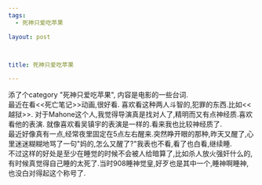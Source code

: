 ```yaml
--- 
tags: 
  - 死神只爱吃苹果

layout: post



title: 死神只爱吃苹果

---
```

<div id="msgcns!5F971C000415D85F!525" class="bvMsg">
<div>添了个category "死神只爱吃苹果", 内容是电影的一些台词.</div>
<div>最近在看<<死亡笔记>>动画,很好看. 喜欢看这种两人斗智的,犯罪的东西.比如<<越狱>>. 对于Mahone这个人,我觉得导演真是找对人了,精明而又有点神经质.喜欢看他的表演. 就像喜欢看吴镇宇的表演是一样的.看来我也比较神经质了.</div>
<div>最近好像真有一点,经常夜里固定在5点左右醒来.突然睁开眼的那种,昨天又醒了,心里迷迷糊糊地骂了一句"妈的,怎么又醒了?"我表也不看,看了也白看,继续睡.</div>
<div>不过这样的好处是至少在睡觉的时候不会被人给暗算了,比如杀人放火强奸什么的,有时候真觉得自己睡的太死了.当时908睡神觉皇,好歹也是其中一个,睡神啊睡神,也没白对得起这个称号了.</div>
<div> </div>
</div>
